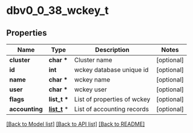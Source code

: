 # dbv0_0_38_wckey_t

## Properties
Name | Type | Description | Notes
------------ | ------------- | ------------- | -------------
**cluster** | **char \*** | Cluster name | [optional] 
**id** | **int** | wckey database unique id | [optional] 
**name** | **char \*** | wckey name | [optional] 
**user** | **char \*** | wckey user | [optional] 
**flags** | **list_t \*** | List of properties of wckey | [optional] 
**accounting** | [**list_t**](dbv0_0_38_accounting.md) \* | List of accounting records | [optional] 

[[Back to Model list]](../README.md#documentation-for-models) [[Back to API list]](../README.md#documentation-for-api-endpoints) [[Back to README]](../README.md)


